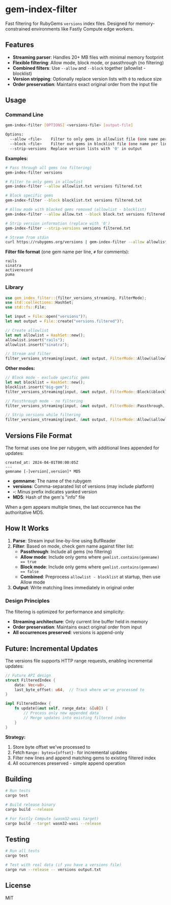 # gem-index-filter

Fast filtering for RubyGems `versions` index files. Designed for memory-constrained environments like Fastly Compute edge workers.

## Features

- **Streaming parser**: Handles 20+ MB files with minimal memory footprint
- **Flexible filtering**: Allow mode, block mode, or passthrough (no filtering)
- **Combined filters**: Use `--allow` and `--block` together (allowlist - blocklist)
- **Version stripping**: Optionally replace version lists with `0` to reduce size
- **Order preservation**: Maintains exact original order from the input file

## Usage

### Command Line

```bash
gem-index-filter [OPTIONS] <versions-file> [output-file]

Options:
  --allow <file>    Filter to only gems in allowlist file (one name per line)
  --block <file>    Filter out gems in blocklist file (one name per line)
  --strip-versions  Replace version lists with '0' in output
```

**Examples:**

```bash
# Pass through all gems (no filtering)
gem-index-filter versions

# Filter to only gems in allowlist
gem-index-filter --allow allowlist.txt versions filtered.txt

# Block specific gems
gem-index-filter --block blocklist.txt versions filtered.txt

# Allow mode with blocked gems removed (allowlist - blocklist)
gem-index-filter --allow allow.txt --block block.txt versions filtered.txt

# Strip version information (replace with '0')
gem-index-filter --strip-versions versions filtered.txt

# Stream from stdin
curl https://rubygems.org/versions | gem-index-filter --allow allowlist.txt - > filtered.txt
```

**Filter file format** (one gem name per line, `#` for comments):

```text
rails
sinatra
activerecord
puma
```

### Library

```rust
use gem_index_filter::{filter_versions_streaming, FilterMode};
use std::collections::HashSet;
use std::fs::File;

let input = File::open("versions")?;
let mut output = File::create("versions.filtered")?;

// Create allowlist
let mut allowlist = HashSet::new();
allowlist.insert("rails");
allowlist.insert("sinatra");

// Stream and filter
filter_versions_streaming(input, &mut output, FilterMode::Allow(&allowlist), false)?;
```

**Other modes:**

```rust
// Block mode - exclude specific gems
let mut blocklist = HashSet::new();
blocklist.insert("big-gem");
filter_versions_streaming(input, &mut output, FilterMode::Block(&blocklist), false)?;

// Passthrough mode - no filtering
filter_versions_streaming(input, &mut output, FilterMode::Passthrough, false)?;

// Strip versions while filtering
filter_versions_streaming(input, &mut output, FilterMode::Allow(&allowlist), true)?;
```

## Versions File Format

The format uses one line per rubygem, with additional lines appended for updates:

```text
created_at: 2024-04-01T00:00:05Z
---
gemname [-]version[,version]* MD5
```

- **gemname**: The name of the rubygem
- **versions**: Comma-separated list of versions (may include platform)
- **-**: Minus prefix indicates yanked version
- **MD5**: Hash of the gem's "info" file

When a gem appears multiple times, the last occurrence has the authoritative MD5.

## How It Works

1. **Parse**: Stream input line-by-line using BufReader
2. **Filter**: Based on mode, check gem name against filter list:
   - **Passthrough**: Include all gems (no filtering)
   - **Allow mode**: Include only gems where `gemlist.contains(gemname) == true`
   - **Block mode**: Include only gems where `gemlist.contains(gemname) == false`
   - **Combined**: Preprocess `allowlist - blocklist` at startup, then use Allow mode
3. **Output**: Write matching lines immediately in original order

### Design Principles

The filtering is optimized for performance and simplicity:
- **Streaming architecture**: Only current line buffer held in memory
- **Order preservation**: Maintains exact original order from input
- **All occurrences preserved**: versions is append-only

## Future: Incremental Updates

The versions file supports HTTP range requests, enabling incremental updates:

```rust
// Future API design
struct FilteredIndex {
    data: Vec<u8>,
    last_byte_offset: u64,  // Track where we've processed to
}

impl FilteredIndex {
    fn update(&mut self, range_data: &[u8]) {
        // Process only new appended data
        // Merge updates into existing filtered index
    }
}
```

**Strategy:**
1. Store byte offset we've processed to
2. Fetch `Range: bytes={offset}-` for incremental updates
3. Filter new lines and append matching gems to existing filtered index
4. All occurrences preserved - simple append operation

## Building

```bash
# Run tests
cargo test

# Build release binary
cargo build --release

# For Fastly Compute (wasm32-wasi target)
cargo build --target wasm32-wasi --release
```

## Testing

```bash
# Run all tests
cargo test

# Test with real data (if you have a versions file)
cargo run --release -- versions output.txt
```

## License

MIT
